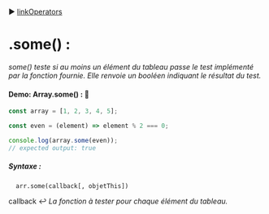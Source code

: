 :arrow_forward: [linkOperators](../link/linkOperators.md)


# .some() :

_some() teste si au moins un élément du tableau passe le test implémenté par la fonction fournie. Elle renvoie un booléen indiquant le résultat du test._

#### Demo: Array.some() : :speech_balloon:

````js
const array = [1, 2, 3, 4, 5];

const even = (element) => element % 2 === 0;

console.log(array.some(even));
// expected output: true
````

##### Syntaxe : 

      arr.some(callback[, objetThis])
      
callback :leftwards_arrow_with_hook:
_La fonction à tester pour chaque élément du tableau._
